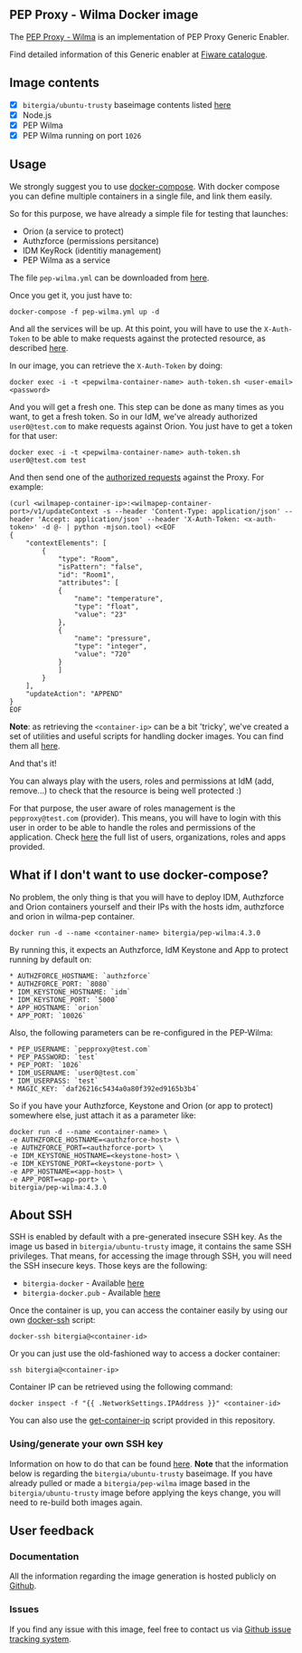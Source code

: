 ## PEP Proxy - Wilma Docker image

The [PEP Proxy - Wilma](https://github.com/ging/fi-ware-pep-proxy) is an implementation of PEP Proxy Generic Enabler.

Find detailed information of this Generic enabler at [Fiware catalogue](http://catalogue.fiware.org/enablers/pep-proxy-wilma).

## Image contents

- [x] `bitergia/ubuntu-trusty` baseimage contents listed [here](https://github.com/Bitergia/docker/tree/master/baseimages/ubuntu#image-contents)
- [x] Node.js
- [x] PEP Wilma
- [x] PEP Wilma running on port `1026`

## Usage

We strongly suggest you to use [docker-compose](https://docs.docker.com/compose/). With docker compose you can define multiple containers in a single file, and link them easily. 

So for this purpose, we have already a simple file for testing that launches:

   * Orion (a service to protect)
   * Authzforce (permissions persitance)
   * IDM KeyRock (identitiy management)
   * PEP Wilma as a service

The file `pep-wilma.yml` can be downloaded from [here](https://raw.githubusercontent.com/Bitergia/fiware-chanchan-docker/master/docker/compose/pep-wilma.yml).

Once you get it, you just have to:

```
docker-compose -f pep-wilma.yml up -d
```

And all the services will be up. At this point, you will have to use the `X-Auth-Token` to be able to make requests against the protected resource, as described [here](https://github.com/ging/fi-ware-idm/wiki/Using-the-FIWARE-LAB-instance#authorization-code-grant).

In our image, you can retrieve the `X-Auth-Token` by doing:

```
docker exec -i -t <pepwilma-container-name> auth-token.sh <user-email> <password>
```

And you will get a fresh one. This step can be done as many times as you want, to get a fresh token. So in our IdM, we've already authorized `user0@test.com` to make requests against Orion. You just have to get a token for that user:

```
docker exec -i -t <pepwilma-container-name> auth-token.sh user0@test.com test
```

And then send one of the [authorized requests](https://github.com/Bitergia/fiware-chanchan-docker/tree/master/docker/images/idm-keyrock#permissions) against the Proxy. For example:

```
(curl <wilmapep-container-ip>:<wilmapep-container-port>/v1/updateContext -s --header 'Content-Type: application/json' --header 'Accept: application/json' --header 'X-Auth-Token: <x-auth-token>' -d @- | python -mjson.tool) <<EOF
{
    "contextElements": [
        {
            "type": "Room",
            "isPattern": "false",
            "id": "Room1",
            "attributes": [
            {
                "name": "temperature",
                "type": "float",
                "value": "23"
            },
            {
                "name": "pressure",
                "type": "integer",
                "value": "720"
            }
            ]
        }
    ],
    "updateAction": "APPEND"
}
EOF
```

**Note**: as retrieving the `<container-ip>` can be a bit 'tricky', we've created a set of utilities and useful scripts for handling docker images. You can find them all [here](https://github.com/Bitergia/docker/tree/master/utils).

And that's it!

You can always play with the users, roles and permissions at IdM (add, remove...) to check that the resource is being well protected :)

For that purpose, the user aware of roles management is the `pepproxy@test.com` (provider). This means, you will have to login with this user in order to be able to handle the roles and permissions of the application. Check [here](https://github.com/Bitergia/fiware-chanchan-docker/tree/master/docker/images/idm-keyrock#idm-users-organizations-apps-roles-and-permissions) the full list of users, organizations, roles and apps provided.

## What if I don't want to use docker-compose?

No problem, the only thing is that you will have to deploy IDM, Authzforce and Orion containers yourself and their IPs with the hosts idm, authzforce and orion in wilma-pep container.

```
docker run -d --name <container-name> bitergia/pep-wilma:4.3.0
```

By running this, it expects an Authzforce, IdM Keystone and App to protect running by default on:

	* AUTHZFORCE_HOSTNAME: `authzforce`
    * AUTHZFORCE_PORT: `8080`
	* IDM_KEYSTONE_HOSTNAME: `idm`
    * IDM_KEYSTONE_PORT: `5000`
    * APP_HOSTNAME: `orion`
    * APP_PORT: `10026`

Also, the following parameters can be re-configured in the PEP-Wilma:

	* PEP_USERNAME: `pepproxy@test.com`
 	* PEP_PASSWORD: `test`
	* PEP_PORT: `1026`
	* IDM_USERNAME: `user0@test.com`
	* IDM_USERPASS: `test`
	* MAGIC_KEY: `daf26216c5434a0a80f392ed9165b3b4`

So if you have your Authzforce, Keystone and Orion (or app to protect) somewhere else, just attach it as a parameter like:

```
docker run -d --name <container-name> \
-e AUTHZFORCE_HOSTNAME=<authzforce-host> \
-e AUTHZFORCE_PORT=<authzforce-port> \
-e IDM_KEYSTONE_HOSTNAME=<keystone-host> \
-e IDM_KEYSTONE_PORT=<keystone-port> \
-e APP_HOSTNAME=<app-host> \
-e APP_PORT=<app-port> \
bitergia/pep-wilma:4.3.0
```

## About SSH

SSH is enabled by default with a pre-generated insecure SSH key. As the image us based in `bitergia/ubuntu-trusty` image, it contains the same SSH privileges.
That means, for accessing the image through SSH, you will need the SSH insecure keys. Those keys are the following:

* `bitergia-docker` - Available [here](https://raw.githubusercontent.com/Bitergia/docker/master/baseimages/bitergia-docker)
* `bitergia-docker.pub` - Available [here](https://raw.githubusercontent.com/Bitergia/docker/master/baseimages/bitergia-docker.pub)

Once the container is up, you can access the container easily by using our own [docker-ssh](https://github.com/Bitergia/docker/tree/master/utils#docker-ssh) script:

```
docker-ssh bitergia@<container-id>
```

Or you can just use the old-fashioned way to access a docker container: 

```
ssh bitergia@<container-ip>
```

Container IP can be retrieved using the following command:

```
docker inspect -f "{{ .NetworkSettings.IPAddress }}" <container-id>
```

You can also use the [get-container-ip](https://github.com/Bitergia/docker/tree/master/utils#get-container-ip) script provided in this repository. 

### Using/generate your own SSH key

Information on how to do that can be found [here](https://github.com/Bitergia/docker/tree/master/baseimages/ubuntu#about-ssh).
**Note** that the information below is regarding the `bitergia/ubuntu-trusty` baseimage. If you have already pulled or made a `bitergia/pep-wilma` image based in the `bitergia/ubuntu-trusty` image before applying the keys change, you will need to re-build both images again.

## User feedback

### Documentation

All the information regarding the image generation is hosted publicly on [Github](https://github.com/Bitergia/fiware-chanchan-docker/tree/master/docker/images/pep-wilma).

### Issues

If you find any issue with this image, feel free to contact us via [Github issue tracking system](https://github.com/Bitergia/fiware-chanchan-docker/issues).
